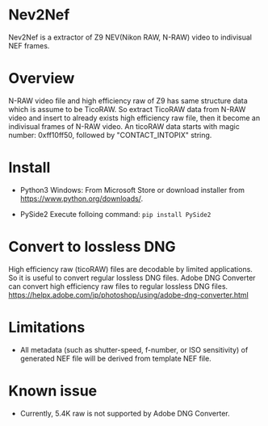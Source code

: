 # Nev2Nef
Nev2Nef is a extractor of Z9 NEV(Nikon RAW, N-RAW) video to indivisual NEF frames.

# Overview
N-RAW video file and high efficiency raw of Z9 has same structure data which is assume to be TicoRAW.
So extract TicoRAW data from N-RAW video and insert to already exists high efficiency raw file, then it become an indivisual frames of N-RAW video.
An ticoRAW data starts with magic number: 0xff10ff50, followed by "CONTACT_INTOPIX" string.

# Install
- Python3
Windows: From Microsoft Store or download installer from https://www.python.org/downloads/.

- PySide2
Execute folloing command: `pip install PySide2`

# Convert to lossless DNG
High efficiency raw (ticoRAW) files are decodable by limited applications. So it is useful to convert regular lossless DNG files.
Adobe DNG Converter can convert high efficiency raw files to regular lossless DNG files.
https://helpx.adobe.com/jp/photoshop/using/adobe-dng-converter.html

# Limitations
- All metadata (such as shutter-speed, f-number, or ISO sensitivity) of generated NEF file will be derived from template NEF file.

# Known issue
- Currently, 5.4K raw is not supported by Adobe DNG Converter.